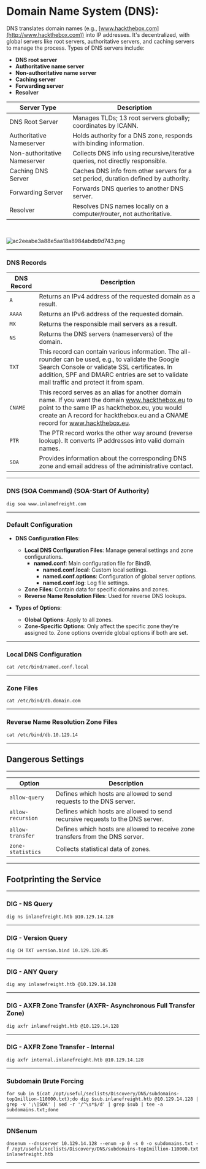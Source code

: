 # Domain Name System (DNS):

DNS translates domain names (e.g., [www.hackthebox.com](http://www.hackthebox.com)) into IP addresses. It's decentralized, with global servers like root servers, authoritative servers, and caching servers to manage the process. Types of DNS servers include:

- **DNS root server**
- **Authoritative name server**
- **Non-authoritative name server**
- **Caching server**
- **Forwarding server**
- **Resolver**

| **Server Type** | **Description** |
| --- | --- |
| DNS Root Server | Manages TLDs; 13 root servers globally; coordinates by ICANN. |
| Authoritative Nameserver | Holds authority for a DNS zone, responds with binding information. |
| Non-authoritative Nameserver | Collects DNS info using recursive/iterative queries, not directly responsible. |
| Caching DNS Server | Caches DNS info from other servers for a set period, duration defined by authority. |
| Forwarding Server | Forwards DNS queries to another DNS server. |
| Resolver | Resolves DNS names locally on a computer/router, not authoritative. |

&nbsp;

![ac2eeabe3a88e5aa18a8984abdb9d743.png](../../_resources/ac2eeabe3a88e5aa18a8984abdb9d743.png)

* * *

### DNS Records

| **DNS Record** | **Description** |
| --- | --- |
| `A` | Returns an IPv4 address of the requested domain as a result. |
| `AAAA` | Returns an IPv6 address of the requested domain. |
| `MX` | Returns the responsible mail servers as a result. |
| `NS` | Returns the DNS servers (nameservers) of the domain. |
| `TXT` | This record can contain various information. The all-rounder can be used, e.g., to validate the Google Search Console or validate SSL certificates. In addition, SPF and DMARC entries are set to validate mail traffic and protect it from spam. |
| `CNAME` | This record serves as an alias for another domain name. If you want the domain www.hackthebox.eu to point to the same IP as hackthebox.eu, you would create an A record for hackthebox.eu and a CNAME record for www.hackthebox.eu. |
| `PTR` | The PTR record works the other way around (reverse lookup). It converts IP addresses into valid domain names. |
| `SOA` | Provides information about the corresponding DNS zone and email address of the administrative contact. |

* * *

### DNS (SOA Command) (SOA-Start Of Authority)

`dig soa www.inlanefreight.com`

* * *

### Default Configuration

- **DNS Configuration Files**:
    
    - **Local DNS Configuration Files**: Manage general settings and zone configurations.
        - **named.conf**: Main configuration file for Bind9.
            - **named.conf.local**: Custom local settings.
            - **named.conf.options**: Configuration of global server options.
            - **named.conf.log**: Log file settings.
    - **Zone Files**: Contain data for specific domains and zones.
    - **Reverse Name Resolution Files**: Used for reverse DNS lookups.
- **Types of Options**:
    
    - **Global Options**: Apply to all zones.
    - **Zone-Specific Options**: Only affect the specific zone they're assigned to. Zone options override global options if both are set.

* * *

### Local DNS Configuration

`cat /etc/bind/named.conf.local`

* * *

### Zone Files

`cat /etc/bind/db.domain.com`

* * *

### Reverse Name Resolution Zone Files

`cat /etc/bind/db.10.129.14`

* * *

## Dangerous Settings

* * *

| **Option** | **Description** |
| --- | --- |
| `allow-query` | Defines which hosts are allowed to send requests to the DNS server. |
| `allow-recursion` | Defines which hosts are allowed to send recursive requests to the DNS server. |
| `allow-transfer` | Defines which hosts are allowed to receive zone transfers from the DNS server. |
| `zone-statistics` | Collects statistical data of zones. |

* * *

## Footprinting the Service

* * *

### DIG - NS Query

`dig ns inlanefreight.htb @10.129.14.128`

* * *

### DIG - Version Query

`dig CH TXT version.bind 10.129.120.85`

* * *

### DIG - ANY Query

`dig any inlanefreight.htb @10.129.14.128`

* * *

### DIG - AXFR Zone Transfer (AXFR- Asynchronous Full Transfer Zone)

`dig axfr inlanefreight.htb @10.129.14.128`

* * *

### DIG - AXFR Zone Transfer - Internal

`dig axfr internal.inlanefreight.htb @10.129.14.128`

* * *

### Subdomain Brute Forcing

`for sub in $(cat /opt/useful/seclists/Discovery/DNS/subdomains-top1million-110000.txt);do dig $sub.inlanefreight.htb @10.129.14.128 | grep -v ';\|SOA' | sed -r '/^\s*$/d' | grep $sub | tee -a subdomains.txt;done`

* * *

### DNSenum

`dnsenum --dnsserver 10.129.14.128 --enum -p 0 -s 0 -o subdomains.txt -f /opt/useful/seclists/Discovery/DNS/subdomains-top1million-110000.txt inlanefreight.htb`

* * *